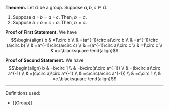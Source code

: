**Theorem.** Let $G$ be a group. Suppose $a,b,c\in G$.
1. Suppose $a\circ b=a\circ c$. Then, $b=c$.
2. Suppose $b\circ a=c\circ a$. Then, $b=c$.

**Proof of First Statement.** We have
$$\begin{align}
b & =1\circ b \\
 & =(a^{-1}\circ a)\circ b \\
 & =a^{-1}\circ (a\circ b) \\
 & =a^{-1}\circ(a\circ c) \\
 & =(a^{-1}\circ a)\circ c \\
 & =1\circ c \\
 & =c.\blacksquare
\end{align}$$

**Proof of Second Statement.** We have
$$\begin{align}
b & =b\circ 1 \\
 & =b\circ(a\circ a^{-1}) \\
 & =(b\circ a)\circ a^{-1} \\
 & =(c\circ a)\circ a^{-1} \\
 & =c\circ(a\circ a^{-1}) \\
 & =c\circ 1 \\
 & =c.\blacksquare
\end{align}$$
***
Definitions used:
- [[Group]]